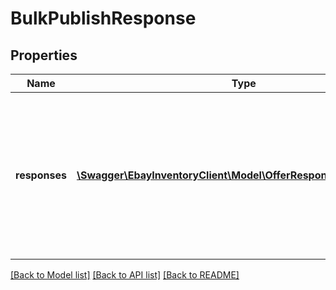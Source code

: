 # BulkPublishResponse

## Properties
Name | Type | Description | Notes
------------ | ------------- | ------------- | -------------
**responses** | [**\Swagger\EbayInventoryClient\Model\OfferResponseWithListingId[]**](OfferResponseWithListingId.md) | A node is returned under the responses container to indicate the success or failure of each offer that the seller was attempting to publish. | [optional] 

[[Back to Model list]](../README.md#documentation-for-models) [[Back to API list]](../README.md#documentation-for-api-endpoints) [[Back to README]](../README.md)


